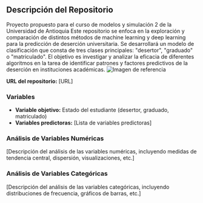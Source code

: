 ## Descripción del Repositorio

Proyecto propuesto para el curso de modelos y simulación 2 de la Universidad de Antioquia
Este repositorio se enfoca en la exploración y comparación de distintos métodos de machine learning y deep learning para la predicción de deserción universitaria. Se desarrollará un modelo de clasificación que consta de tres clases principales: "desertor", "graduado" o "matriculado". El objetivo es investigar y analizar la eficacia de diferentes algoritmos en la tarea de identificar patrones y factores predictivos de la deserción en instituciones académicas.
![Imagen de referencia]([https://www.google.com/url?sa=i&url=https%3A%2F%2Fes.vecteezy.com%2Farte-vectorial%2F24088427-educacion-estudiantes-estudiando-dificil-y-tomando-examenes-estudiantes-quien-logrado-y-estudiantes-quien-ha-fallado-el-examen-estudiantes-quien-carencia-examen-tiempo&psig=AOvVaw1QYdoqUcPgahEvl0ubXwRh&ust=1708393362771000&source=images&cd=vfe&opi=89978449&ved=0CBIQjRxqFwoTCMDFzrujtoQDFQAAAAAdAAAAABAD](https://www.google.com/url?sa=i&url=https%3A%2F%2Fwww.bolsamania.com%2Fnoticias%2Fpulsos-europa%2Fcual-es-el-examen-mas-dificil-del-mundo--701915.html&psig=AOvVaw1QYdoqUcPgahEvl0ubXwRh&ust=1708393362771000&source=images&cd=vfe&opi=89978449&ved=0CBIQjRxqFwoTCMDFzrujtoQDFQAAAAAdAAAAABAI))

**URL del repositorio:** [URL]

### Variables

- **Variable objetivo:** Estado del estudiante (desertor, graduado, matriculado)
- **Variables predictoras:** [Lista de variables predictoras]

### Análisis de Variables Numéricas

[Descripción del análisis de las variables numéricas, incluyendo medidas de tendencia central, dispersión, visualizaciones, etc.]

### Análisis de Variables Categóricas

[Descripción del análisis de las variables categóricas, incluyendo distribuciones de frecuencia, gráficos de barras, etc.]

